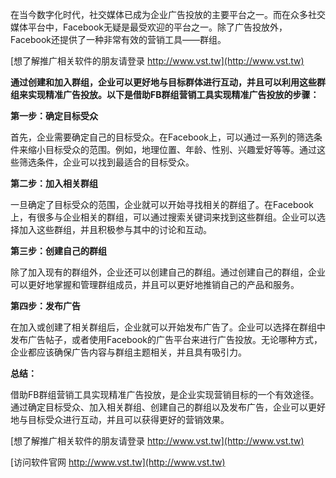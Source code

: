 在当今数字化时代，社交媒体已成为企业广告投放的主要平台之一。而在众多社交媒体平台中，Facebook无疑是最受欢迎的平台之一。除了广告投放外，Facebook还提供了一种非常有效的营销工具——群组。

[想了解推广相关软件的朋友请登录 http://www.vst.tw](http://www.vst.tw)

**通过创建和加入群组，企业可以更好地与目标群体进行互动，并且可以利用这些群组来实现精准广告投放。以下是借助FB群组营销工具实现精准广告投放的步骤：**

**第一步：确定目标受众**

首先，企业需要确定自己的目标受众。在Facebook上，可以通过一系列的筛选条件来缩小目标受众的范围。例如，地理位置、年龄、性别、兴趣爱好等等。通过这些筛选条件，企业可以找到最适合的目标受众。

**第二步：加入相关群组**

一旦确定了目标受众的范围，企业就可以开始寻找相关的群组了。在Facebook上，有很多与企业相关的群组，可以通过搜索关键词来找到这些群组。企业可以选择加入这些群组，并且积极参与其中的讨论和互动。

**第三步：创建自己的群组**

除了加入现有的群组外，企业还可以创建自己的群组。通过创建自己的群组，企业可以更好地掌握和管理群组成员，并且可以更好地推销自己的产品和服务。

**第四步：发布广告**

在加入或创建了相关群组后，企业就可以开始发布广告了。企业可以选择在群组中发布广告帖子，或者使用Facebook的广告平台来进行广告投放。无论哪种方式，企业都应该确保广告内容与群组主题相关，并且具有吸引力。

**总结：**

借助FB群组营销工具实现精准广告投放，是企业实现营销目标的一个有效途径。通过确定目标受众、加入相关群组、创建自己的群组以及发布广告，企业可以更好地与目标受众进行互动，并且可以获得更好的营销效果。

[想了解推广相关软件的朋友请登录 http://www.vst.tw](http://www.vst.tw)


[访问软件官网 http://www.vst.tw](http://www.vst.tw)
